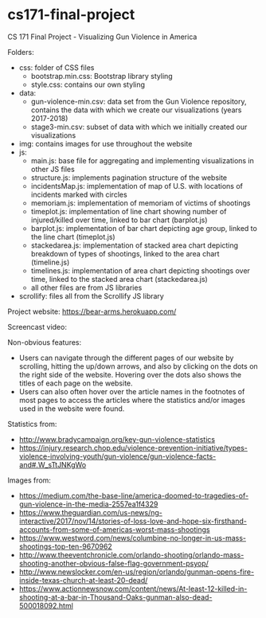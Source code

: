 # cs171-final-project
CS 171 Final Project - Visualizing Gun Violence in America

Folders:
- css: folder of CSS files
	- bootstrap.min.css: Bootstrap library styling
	- style.css: contains our own styling
- data: 
	- gun-violence-min.csv: data set from the Gun Violence repository, contains the data with which we create our visualizations (years 2017-2018)
	- stage3-min.csv: subset of data with which we initially created our visualizations
- img: contains images for use throughout the website
- js: 
	- main.js: base file for aggregating and implementing visualizations in other JS files
	- structure.js: implements pagination structure of the website
	- incidentsMap.js: implementation of map of U.S. with locations of incidents marked with circles
	- memoriam.js: implementation of memoriam of victims of shootings
	- timeplot.js: implementation of line chart showing number of injured/killed over time, linked to bar chart (barplot.js)
	- barplot.js: implementation of bar chart depicting age group, linked to the line chart (timeplot.js)
	- stackedarea.js: implementation of stacked area chart depicting breakdown of types of shootings, linked to the area chart (timeline.js)
	- timelines.js: implementation of area chart depicting shootings over time, linked to the stacked area chart (stackedarea.js)
	- all other files are from JS libraries
- scrollify: files all from the Scrollify JS library 

Project website: https://bear-arms.herokuapp.com/

Screencast video:

Non-obvious features:
- Users can navigate through the different pages of our website by scrolling, hitting the up/down arrows, and also by clicking on the dots on the right side of the website. Hovering over the dots also shows the titles of each page on the website.
- Users can also often hover over the article names in the footnotes of most pages to access the articles where the statistics and/or images used in the website were found.

Statistics from:
- http://www.bradycampaign.org/key-gun-violence-statistics
- https://injury.research.chop.edu/violence-prevention-initiative/types-violence-involving-youth/gun-violence/gun-violence-facts-and#.W_sTtJNKgWo

Images from:
- https://medium.com/the-base-line/america-doomed-to-tragedies-of-gun-violence-in-the-media-2557ea1f4329
- https://www.theguardian.com/us-news/ng-interactive/2017/nov/14/stories-of-loss-love-and-hope-six-firsthand-accounts-from-some-of-americas-worst-mass-shootings
- https://www.westword.com/news/columbine-no-longer-in-us-mass-shootings-top-ten-9670962
- http://www.theeventchronicle.com/orlando-shooting/orlando-mass-shooting-another-obvious-false-flag-government-psyop/
- http://www.newslocker.com/en-us/region/orlando/gunman-opens-fire-inside-texas-church-at-least-20-dead/
- https://www.actionnewsnow.com/content/news/At-least-12-killed-in-shooting-at-a-bar-in-Thousand-Oaks-gunman-also-dead-500018092.html

